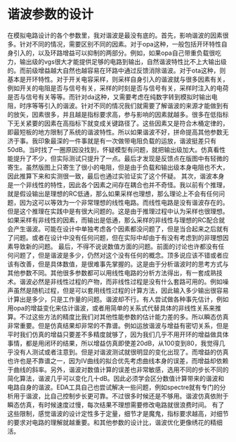 # 谐波参数的设计
在模拟电路设计的各个参数里，我对谐波是最没有底的。首先，影响谐波的因素很多。针对不同的情况，需要区别不同的因素。对于opa这种，一般包括开环特性自身引入的，以及环路增益可以抑制的两部分。例如，如果opa自己带重负载很吃力，输出级的vgs很大才能提供足够的电路到输出，自然谐波特性比不上大输出级的。而前级增益越大自然也越容易在环路中通过反馈消除谐波。对于ota这种，则基本是开环特性。对于开关电容采样，则采样自身引入的谐波就与很多因素有关，例如开关的电阻是否与信号有关，采样的时刻是否与信号有关，采样时注入的电荷是否与信号有关等等。而针对da这种，又需要考虑在纯数字转到模拟时输出电阻，时序等等引入的谐波。针对不同的情况我们就需要了解谐波的来源才能做到有的放矢，因素很多，并且越是指标要求高，参与影响的因素就越多。很多在低指标下无关紧要的因素在高指标下就变成关键路径了。这些因素又是符合木桶定律的，即最短板的地方限制了系统的谐波特性。所以如果谐波不好，拼命提高其他参数无济于事。我印象最深的一件事就是有一次做带电阻负载的运放，谐波挺差只有50dB。当时找了一圈原因没找到，怀疑模型有问题，就把输出级加大。仿真看性能提升了不少，但实际测试只提升了一点。最后才发现是反馈点在版图中有轻微的寄生。虽然版图上只寄生了很小的电阻，但是由于负载和输出级本身电阻也不大，因此推算下来和实测很一致，最后也通过实验证实了这个怀疑。
其次，谐波本身是一个非线性的特性，因此各个因素之间存在耦合也并不奇怪。我以前有个推理，就是假设输出是理想的RC低通，那么如果采样也理想，那么理论上不会有任何问题，因为这可以等效为一个非常理想的线性电路。而线性电路是没有谐波存在的。但是这个推理在实践中是有很大问题的。这是由于推理过程中认为采样也很理想。如果采样有非线性的因素，而输出是低通，那么采样的非线性与理想的RC配合就会产生谐波。可能在设计中单独考虑各个因素都没问题了，但是当合起来之后就有了问题。或者在设计中没有任何问题，但在实际中却由于有没有考虑到的非理想因素导致新的问题。
最后，不得不说说数值方面的问题。前面的讨论也许都没有任何问题了，但是谐波是多少，仍然对这个没有任何的概念。顶多说应该不错或者应该有改善，但是具体数值，是很难事先掌握的。这是由于分析谐波时的思考方式与其他参数不同。其他很多参数都可以用线性电路的分析方法得出，有一套成熟技术。谐波必然是非线性过程的产物，而非线性过程是没有什么套路可用的。例如噪声虽然是随机过程，但是可以套用线性过程的计算方法，因此输入多少输出很容易计算出是多少，只是工作量的问题。谐波却不行。有人尝试做各种事先估计，例如用opa的增益变化来估计谐波，或者用简单的关系式代替具体的非线性关系来推算。不过这些方法的精度比我们对其他性能参数的估计能力差的多。所以瞬态仿真非常重要。但是仿真结果却非常的不靠谱。例如运放谐波与增益有密切关系，但是平时我们仿真的增益只要差不多精度就够了，因为我们几乎不用开环的增益做具体事情，都是用闭环的结果，所以增益仿真即使差20dB，从100变到80，我觉得几乎没有人测试或者注意到。但是对谐波测试就很明显的变化出现了。而增益的仿真也许也是不靠谱之一，因为IV曲线的拟合优先考虑曲线本身的误差，而增益却依赖于曲线的斜率。另外，谐波对数值计算的误差也非常敏感，选用不同的步长不同的简化算法，谐波几乎可以变化几十dB。因此必须学会区分数值计算带来的谐波和电路自身的谐波。EDA工具自己也尝试解决一些问题，例如spectre就有专门的分析用于谐波，比自己控制步长更可靠。不过很多时候还是不够用。谐波仿真依附于瞬态仿真，有时候速度过慢，每次结果不理想需要修改电路就很浪费时间。
有了这些限制，感觉谐波的设计定性多于定量，细节才是魔鬼，指标要求越高，对细节的要求对电路的理解就越重要。和其他参数的设计比，谐波优化更像绣花的精细活。 

